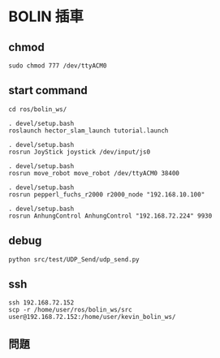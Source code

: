 # BOLIN 插車

## chmod

    sudo chmod 777 /dev/ttyACM0

## start command
    cd ros/bolin_ws/

    . devel/setup.bash
    roslaunch hector_slam_launch tutorial.launch

    . devel/setup.bash
    rosrun JoyStick joystick /dev/input/js0

    . devel/setup.bash
    rosrun move_robot move_robot /dev/ttyACM0 38400

    . devel/setup.bash
    rosrun pepperl_fuchs_r2000 r2000_node "192.168.10.100"

    . devel/setup.bash
    rosrun AnhungControl AnhungControl "192.168.72.224" 9930

## debug
    python src/test/UDP_Send/udp_send.py

## ssh
    ssh 192.168.72.152
    scp -r /home/user/ros/bolin_ws/src user@192.168.72.152:/home/user/kevin_bolin_ws/

## 問題
